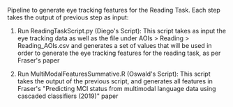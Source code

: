 Pipeline to generate eye tracking features for the Reading Task. Each step takes the output of previous step as input:

1. Run ReadingTaskScript.py (Diego's Script): 
This script takes as input the eye tracking data as well as the file under AOIs > Reading > Reading_AOIs.csv and generates a set of values that will be used in order to generate the eye tracking features for the reading task, as per Fraser's paper

2. Run MultiModalFeaturesSummative.R (Oswald's Script): 
This script takes the output of the previous script, and generates all features in Fraser's "Predicting MCI status from multimodal language data using cascaded classifiers (2019)" paper

